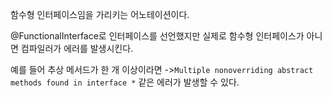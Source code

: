 
함수형 인터페이스임을 가리키는 어노테이션이다.

@FunctionalInterface로 인터페이스를 선언했지만 실제로 함수형 인터페이스가 아니면 컴파일러가 에러를 발생시킨다.

예를 들어 추상 메서드가 한 개 이상이라면
->`Multiple nonoverriding abstract methods found in interface *` 같은 에러가 발생할 수 있다.
